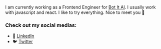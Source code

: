 I am currently working as a Frontend Engineer for [Bot It AI](https://bot-it.ai/). I usually work with javascript and react. I like to try everything. Nice to meet you 👋

### Check out my social medias:

- 🔗 [LinkedIn](https://www.linkedin.com/in/nnhungjs/)
- 🐦 [Twitter](https://twitter.com/nnhungjs)
